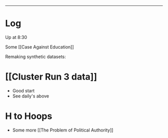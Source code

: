 
---

# Log

Up at 8:30 

Some [[Case Against Education]]


Remaking synthetic datasets:

# [[Cluster Run 3 data]]
- Good start
- See daily's above

# H to Hoops
- Some more [[The Problem of Political Authority]]

